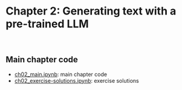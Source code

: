 # Chapter 2: Generating text with a pre-trained LLM


&nbsp;
## Main chapter code

- [ch02_main.ipynb](ch02_main.ipynb): main chapter code
- [ch02_exercise-solutions.ipynb](ch02_exercise-solutions.ipynb): exercise solutions


